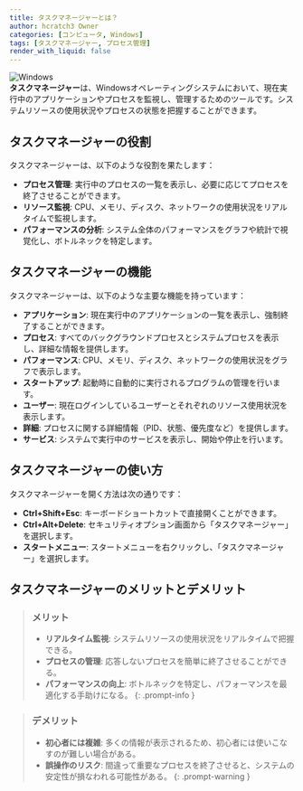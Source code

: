 ```yaml
---
title: タスクマネージャーとは？
author: hcratch3 Owner
categories: [コンピュータ, Windows]
tags: [タスクマネージャー, プロセス管理]
render_with_liquid: false
---
```

<img src="https://tanweb.net/wordpress/wp-content/uploads/2016/11/ec-about-windows2021-01.jpg" alt="Windows" title="Windows"><br>
**タスクマネージャー**は、Windowsオペレーティングシステムにおいて、現在実行中のアプリケーションやプロセスを監視し、管理するためのツールです。システムリソースの使用状況やプロセスの状態を把握することができます。

## タスクマネージャーの役割

タスクマネージャーは、以下のような役割を果たします：

- **プロセス管理**: 実行中のプロセスの一覧を表示し、必要に応じてプロセスを終了させることができます。
- **リソース監視**: CPU、メモリ、ディスク、ネットワークの使用状況をリアルタイムで監視します。
- **パフォーマンスの分析**: システム全体のパフォーマンスをグラフや統計で視覚化し、ボトルネックを特定します。

## タスクマネージャーの機能

タスクマネージャーは、以下のような主要な機能を持っています：

- **アプリケーション**: 現在実行中のアプリケーションの一覧を表示し、強制終了することができます。
- **プロセス**: すべてのバックグラウンドプロセスとシステムプロセスを表示し、詳細な情報を提供します。
- **パフォーマンス**: CPU、メモリ、ディスク、ネットワークの使用状況をグラフで表示します。
- **スタートアップ**: 起動時に自動的に実行されるプログラムの管理を行います。
- **ユーザー**: 現在ログインしているユーザーとそれぞれのリソース使用状況を表示します。
- **詳細**: プロセスに関する詳細情報（PID、状態、優先度など）を提供します。
- **サービス**: システムで実行中のサービスを表示し、開始や停止を行います。

## タスクマネージャーの使い方

タスクマネージャーを開く方法は次の通りです：

- **Ctrl+Shift+Esc**: キーボードショートカットで直接開くことができます。
- **Ctrl+Alt+Delete**: セキュリティオプション画面から「タスクマネージャー」を選択します。
- **スタートメニュー**: スタートメニューを右クリックし、「タスクマネージャー」を選択します。

## タスクマネージャーのメリットとデメリット

> ### メリット
> - **リアルタイム監視**: システムリソースの使用状況をリアルタイムで把握できる。
> - **プロセスの管理**: 応答しないプロセスを簡単に終了させることができる。
> - **パフォーマンスの向上**: ボトルネックを特定し、パフォーマンスを最適化する手助けになる。
{: .prompt-info }

> ### デメリット
> - **初心者には複雑**: 多くの情報が表示されるため、初心者には使いこなすのが難しい場合がある。
> - **誤操作のリスク**: 間違って重要なプロセスを終了させると、システムの安定性が損なわれる可能性がある。
{: .prompt-warning }
